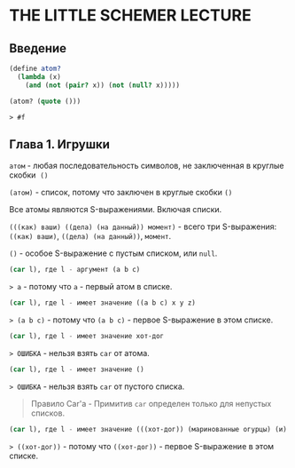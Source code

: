 # THE LITTLE SCHEMER LECTURE

## Введение

```Scheme
(define atom?
  (lambda (x)
    (and (not (pair? x)) (not (null? x)))))

(atom? (quote ()))
```

`> #f`

## Глава 1. Игрушки

`атом` - любая последовательность символов, не заключенная в круглые скобки  `()`

`(атом)` - список, потому что заключен в круглые скобки `()`

Все атомы являются S-выражениями. Включая списки.

`(((как) ваши) ((дела) (на данный)) момент)` - всего три S-выражения: `((как) ваши)`, `((дела) (на данный))`, `момент`.

`()` - особое S-выражение с пустым списком, или `null`.

```Scheme
(car l), где l - аргумент (a b c)
```

`> a` - потому что `a` - первый атом в списке.

```Scheme
(car l), где l - имеет значение ((a b c) x y z)
```

`> (a b c)` - потому что `(a b c)` - первое S-выражение в этом списке.

```Scheme
(car l), где l - имеет значение хот-дог
```

`> ОШИБКА` - нельзя взять `car` от атома.

```Scheme
(car l), где l - имеет значение ()
```

`> ОШИБКА` - нельзя взять `car` от пустого списка.

> Правило Car'a - Примитив `car` определен только для непустых списков.

```Scheme
(car l), где l - имеет значение (((хот-дог)) (маринованные огурцы) (и) соус)
```

`> ((хот-дог))` - потому что `((хот-дог))` - первое S-выражение в этом списке.
